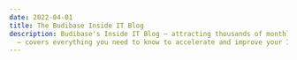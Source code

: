 ```yaml
---
date: 2022-04-01
title: The Budibase Inside IT Blog
description: Budibase's Inside IT Blog – attracting thousands of monthly IT professionals
  – covers everything you need to know to accelerate and improve your IT team.
---
```

